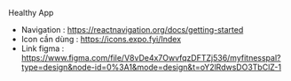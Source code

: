 Healthy App
- Navigation : https://reactnavigation.org/docs/getting-started
- Icon cần dùng : https://icons.expo.fyi/Index
- Link figma : https://www.figma.com/file/V8vDe4x7OwvfqzDFTZj536/myfitnesspal?type=design&node-id=0%3A1&mode=design&t=oY2lRdwsDO3TbClZ-1
